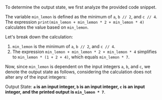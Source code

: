 To determine the output state, we first analyze the provided code snippet. 

The variable `min_lemon` is defined as the minimum of `a`, `b // 2`, and `c // 4`. The expression `print(min_lemon + min_lemon * 2 + min_lemon * 4)` calculates the value based on `min_lemon`.

Let's break down the calculation:
1. `min_lemon` is the minimum of `a`, `b // 2`, and `c // 4`.
2. The expression `min_lemon + min_lemon * 2 + min_lemon * 4` simplifies to `min_lemon * (1 + 2 + 4)`, which equals `min_lemon * 7`.

Now, since `min_lemon` is dependent on the input integers `a`, `b`, and `c`, we denote the output state as follows, considering the calculation does not alter any of the input integers:

Output State: **`a` is an input integer, `b` is an input integer, `c` is an input integer, and the printed output is `min_lemon * 7`**.